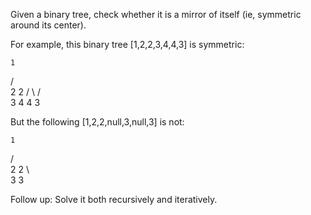 Given a binary tree, check whether it is a mirror of itself (ie, symmetric around its center).

For example, this binary tree [1,2,2,3,4,4,3] is symmetric:

    1
   / \
  2   2
 / \ / \
3  4 4  3

 

But the following [1,2,2,null,3,null,3] is not:

    1
   / \
  2   2
   \   \
   3    3

 

Follow up: Solve it both recursively and iteratively.
